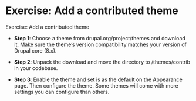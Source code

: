 # Exercise: Add a contributed theme

Exercise: Add a contributed theme

* **Step 1**: Choose a theme from drupal.org/project/themes and download it. Make sure the theme’s version compatibility matches your version of Drupal core (8.x).

* **Step 2**: Unpack the download and move the directory to /themes/contrib in your codebase.

* **Step 3**: Enable the theme and set is as the default on the Appearance page. Then configure the theme. Some themes will come with more settings you can configure than others.
